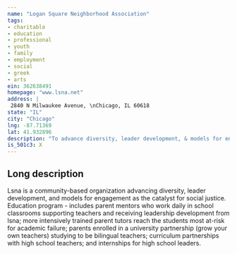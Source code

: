```yaml
---
name: "Logan Square Neighborhood Association"
tags:
- charitable
- education
- professional
- youth
- family
- employment
- social
- greek
- arts
ein: 362638491
homepage: "www.lsna.net"
address: |
 2840 N Milwaukee Avenue, \nChicago, IL 60618
state: "IL"
city: "Chicago"
lng: -87.71369
lat: 41.932896
description: "To advance diversity, leader development, & models for engagement as catalyst for social justice. "
is_501c3: X
---
```


## Long description

Lsna is a community-based organization advancing diversity, leader development, and models for engagement as the catalyst for social justice. Education program - includes parent mentors who work daily in school classrooms supporting teachers and receiving leadership development from lsna; more intensively trained parent tutors reach the students most at-risk for academic failure; parents enrolled in a university partnership (grow your own teachers) studying to be bilingual teachers; curriculum partnerships with high school teachers; and internships for high school leaders. 
